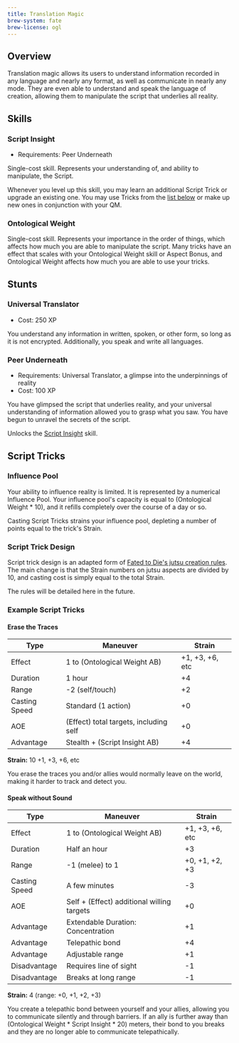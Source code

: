 ```yaml
---
title: Translation Magic
brew-system: fate
brew-license: ogl
---
```


## Overview

Translation magic allows its users to understand information recorded
in any language and nearly any format, as well as communicate in nearly
any mode. They are even able to understand and speak the language of
creation, allowing them to manipulate the script that underlies all reality.

## Skills

### Script Insight

 - Requirements: Peer Underneath

Single-cost skill. Represents your understanding of, and ability to manipulate, the Script.

Whenever you level up this skill, you may learn an additional Script Trick or upgrade an
existing one. You may use Tricks from the [list below](#script-tricks) or make up new ones
in conjunction with your QM.

### Ontological Weight

Single-cost skill. Represents your importance in the order of things, which affects how much
you are able to manipulate the script. Many tricks have an effect that scales with your
Ontological Weight skill or Aspect Bonus, and Ontological Weight affects how much you are
able to use your tricks.

## Stunts

### Universal Translator

 - Cost: 250 XP

You understand any information in written, spoken, or other form, so long as it is not encrypted.
Additionally, you speak and write all languages.

### Peer Underneath

 - Requirements: Universal Translator, a glimpse into the underpinnings of reality
 - Cost: 100 XP

You have glimpsed the script that underlies reality, and your universal understanding
of information allowed you to grasp what you saw. You have begun to unravel the secrets
of the script.

Unlocks the [Script Insight](#script-insight) skill.

## Script Tricks

### Influence Pool

Your ability to influence reality is limited. It is represented by a numerical Influence Pool.
Your influence pool's capacity is equal to (Ontological Weight * 10), and it refills completely
over the course of a day or so.

Casting Script Tricks strains your influence pool, depleting a number of points equal to the
trick's Strain.

### Script Trick Design

Script trick design is an adapted form of [Fated to Die's jutsu creation rules](https://docs.google.com/document/d/1JdE1lGoRnzj4HIuzlYdDq18FTYZ5s-Qxa1Mt0NR_cQM/edit#heading=h.osa3zs7b5q0).
The main change is that the Strain numbers on jutsu aspects are divided by 10, and casting cost
is simply equal to the total Strain.

The rules will be detailed here in the future.

### Example Script Tricks

#### Erase the Traces

| Type | Maneuver | Strain |
|---|---|---|
| Effect | 1 to (Ontological Weight AB) | +1, +3, +6, etc |
| Duration | 1 hour | +4 |
| Range | -2 (self/touch) | +2 |
| Casting Speed | Standard (1 action) | +0 |
| AOE | (Effect) total targets, including self | +0 |
| Advantage | Stealth + (Script Insight AB) | +4 |

**Strain:** 10 +1, +3, +6, etc

You erase the traces you and/or allies would normally leave on the world,
making it harder to track and detect you.

#### Speak without Sound

| Type | Maneuver | Strain |
|---|---|---|
| Effect | 1 to (Ontological Weight AB) | +1, +3, +6, etc |
| Duration | Half an hour | +3 |
| Range | -1 (melee) to 1 | +0, +1, +2, +3 |
| Casting Speed | A few minutes | -3 |
| AOE | Self + (Effect) additional willing targets | +0 |
| Advantage | Extendable Duration: Concentration | +1 |
| Advantage | Telepathic bond | +4 |
| Advantage | Adjustable range | +1 |
| Disadvantage | Requires line of sight | -1 |
| Disadvantage | Breaks at long range | -1 |

**Strain:**  4 (range: +0, +1, +2, +3)

You create a telepathic bond between yourself and your allies, allowing you
to communicate silently and through barriers. If an ally is further away than
(Ontological Weight * Script Insight * 20) meters, their bond to you breaks and
they are no longer able to communicate telepathically.